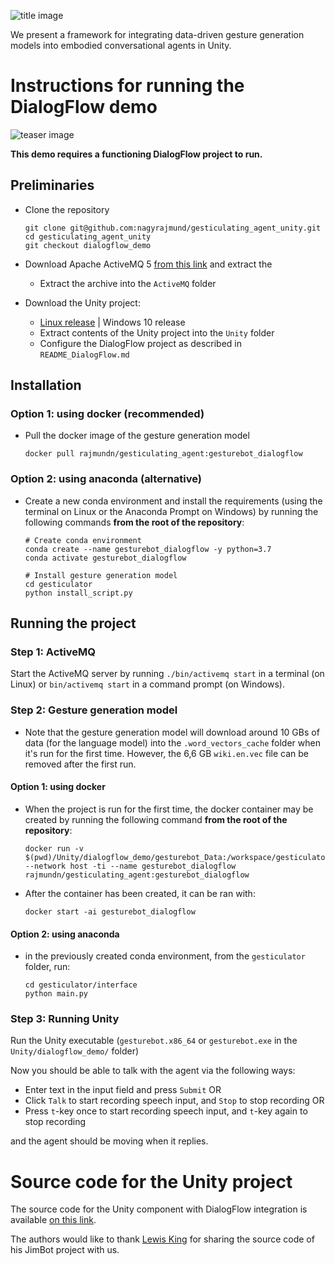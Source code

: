 ![title image](https://i.imgur.com/K1IXnDj.png)

We present a framework for integrating data-driven gesture generation models into embodied conversational agents in Unity. 

# Instructions for running the DialogFlow demo
![teaser image](https://i.imgur.com/feoihA2.png)

**This demo requires a functioning DialogFlow project to run.**

## Preliminaries
- Clone the repository
  ```
  git clone git@github.com:nagyrajmund/gesticulating_agent_unity.git
  cd gesticulating_agent_unity
  git checkout dialogflow_demo
  ```

- Download Apache ActiveMQ 5 [from this link](http://activemq.apache.org/components/classic/download/) and extract the 
  - Extract the archive into the `ActiveMQ` folder
- Download the Unity project:
  - [Linux release](https://drive.google.com/file/d/11BWWIjYbujE6gobdmmalYhFEAY209Kkm/view?usp=sharing) | Windows 10 release
  - Extract contents of the Unity project into the `Unity` folder
  - Configure the DialogFlow project as described in `README_DialogFlow.md`

## Installation
### Option 1: using docker (recommended)
- Pull the docker image of the gesture generation model
  ```
  docker pull rajmundn/gesticulating_agent:gesturebot_dialogflow
  ```

### Option 2: using anaconda (alternative)
- Create a new conda environment and install the requirements (using the terminal on Linux or the Anaconda Prompt on Windows) by running the following commands **from the root of the repository**:
  ```
  # Create conda environment
  conda create --name gesturebot_dialogflow -y python=3.7
  conda activate gesturebot_dialogflow
  
  # Install gesture generation model
  cd gesticulator
  python install_script.py
  ```

## Running the project
### Step 1: ActiveMQ
Start the ActiveMQ server by running `./bin/activemq start` in a terminal (on Linux) or `bin/activemq start` in a command prompt (on Windows).

### Step 2: Gesture generation model
* Note that the gesture generation model will download around 10 GBs of data (for the language model) into the `.word_vectors_cache` folder when it's run for the first time. However, the 6,6 GB `wiki.en.vec` file can be removed after the first run.

#### Option 1: using docker
  - When the project is run for the first time, the docker container may be created by running the following command **from the root of the repository**:
    ```
    docker run -v $(pwd)/Unity/dialogflow_demo/gesturebot_Data:/workspace/gesticulator/interface/docker_volume --network host -ti --name gesturebot_dialogflow rajmundn/gesticulating_agent:gesturebot_dialogflow
    ```
  - After the container has been created, it can be ran with:
    ```
    docker start -ai gesturebot_dialogflow
    ```
#### Option 2: using anaconda
  - in the previously created conda environment, from the `gesticulator` folder, run:
    ```
    cd gesticulator/interface
    python main.py
    ```

### Step 3: Running Unity
Run the Unity executable (`gesturebot.x86_64` or `gesturebot.exe` in the `Unity/dialogflow_demo/` folder)

Now you should be able to talk with the agent via the following ways:
  - Enter text in the input field and press `Submit` OR
  - Click `Talk` to start recording speech input, and `Stop` to stop recording OR
  - Press `t`-key once to start recording speech input, and `t`-key again to stop recording

and the agent should be moving when it replies.

# Source code for the Unity project
The source code for the Unity component with DialogFlow integration is available [on this link](https://drive.google.com/file/d/1SQiKh4Pcr1c4_y2LBFaSNUOkE-0CxrmG/view?usp=sharing).

The authors would like to thank [Lewis King](https://lewisbenking.github.io/) for sharing the source code of his JimBot project with us.
